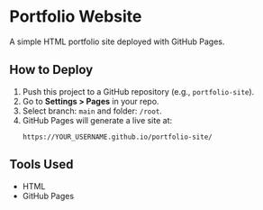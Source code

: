 # Portfolio Website

A simple HTML portfolio site deployed with GitHub Pages.

## How to Deploy

1. Push this project to a GitHub repository (e.g., `portfolio-site`).
2. Go to **Settings > Pages** in your repo.
3. Select branch: `main` and folder: `/root`.
4. GitHub Pages will generate a live site at:
   ```
   https://YOUR_USERNAME.github.io/portfolio-site/
   ```

## Tools Used
- HTML
- GitHub Pages
